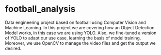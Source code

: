 # football_analysis
Data engineering project based on football using Computer Vision and Machine Learning.
In this project we are covering how an Object Detection Model works, in this case we are using YOLO. Also, we fine-tuned a version of YOLO to adapt our use case, learning the basis of model training.
Moreover, we use OpenCV to manage the video files and get the output we desired.

